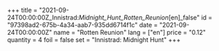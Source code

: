 +++
title = "2021-09-24T00:00:00Z_Innistrad:_Midnight_Hunt_Rotten_Reunion_[en]_false"
id = "97398ad2-675b-4a34-aab7-935dd6714f1c"
date = "2021-09-24T00:00:00Z"
name = "Rotten Reunion"
lang = ["en"]
price = "0.12"
quantity = 4
foil = false
set = "Innistrad: Midnight Hunt"
+++
